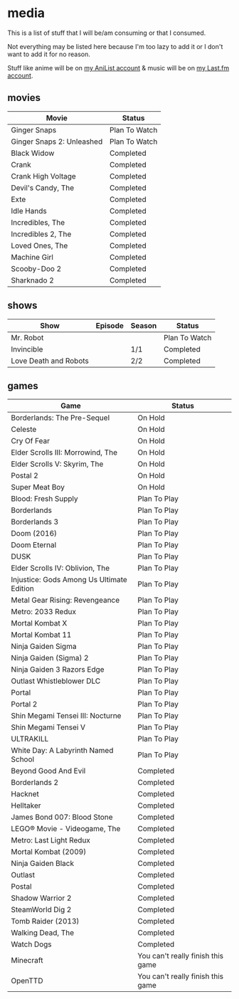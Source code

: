 # media
This is a list of stuff that I will be/am consuming or that I consumed.

Not everything may be listed here because I'm too lazy to add it or I don't want to add it for no reason.

Stuff like anime will be on [my AniList account](https://anilist.co/user/chtc/) & music will be on [my Last.fm account](https://anilist.co/user/chujtas).

## movies
| Movie                     | Status        |
| ------------------------- | ------------- |
| Ginger Snaps              | Plan To Watch |
| Ginger Snaps 2: Unleashed | Plan To Watch |
| Black Widow               | Completed     |
| Crank                     | Completed     |
| Crank High Voltage        | Completed     |
| Devil's Candy, The        | Completed     |
| Exte                      | Completed     |
| Idle Hands                | Completed     |
| Incredibles, The          | Completed     |
| Incredibles 2, The        | Completed     |
| Loved Ones, The           | Completed     |
| Machine Girl              | Completed     |
| Scooby-Doo 2              | Completed     |
| Sharknado 2               | Completed     |

## shows
| Show                  | Episode     | Season | Status        |
| --------------------- | ----------- | ------ | ------------- |
| Mr. Robot             |             |        | Plan To Watch |
| Invincible            |             | 1/1    | Completed     |
| Love Death and Robots |             | 2/2    | Completed     |

## games
| Game                                      | Status                            |
| ----------------------------------------- | --------------------------------- |
| Borderlands: The Pre-Sequel               | On Hold                           |
| Celeste                                   | On Hold                           |
| Cry Of Fear                               | On Hold                           |
| Elder Scrolls III: Morrowind, The         | On Hold                           |
| Elder Scrolls V: Skyrim, The              | On Hold                           |
| Postal 2                                  | On Hold                           |
| Super Meat Boy                            | On Hold                           |
| Blood: Fresh Supply                       | Plan To Play                      |
| Borderlands                               | Plan To Play                      |
| Borderlands 3                             | Plan To Play                      |
| Doom (2016)                               | Plan To Play                      |
| Doom Eternal                              | Plan To Play                      |
| DUSK                                      | Plan To Play                      |
| Elder Scrolls IV: Oblivion, The           | Plan To Play                      |
| Injustice: Gods Among Us Ultimate Edition | Plan To Play                      |
| Metal Gear Rising: Revengeance            | Plan To Play                      |
| Metro: 2033 Redux                         | Plan To Play                      |
| Mortal Kombat X                           | Plan To Play                      |
| Mortal Kombat 11                          | Plan To Play                      |
| Ninja Gaiden Sigma                        | Plan To Play                      |
| Ninja Gaiden (Sigma) 2                    | Plan To Play                      |
| Ninja Gaiden 3 Razors Edge                | Plan To Play                      |
| Outlast Whistleblower DLC                 | Plan To Play                      |
| Portal                                    | Plan To Play                      |
| Portal 2                                  | Plan To Play                      |
| Shin Megami Tensei III: Nocturne          | Plan To Play                      |
| Shin Megami Tensei V                      | Plan To Play                      |
| ULTRAKILL                                 | Plan To Play                      |
| White Day: A Labyrinth Named School       | Plan To Play                      |
| Beyond Good And Evil                      | Completed                         |
| Borderlands 2                             | Completed                         |
| Hacknet                                   | Completed                         |
| Helltaker                                 | Completed                         |
| James Bond 007: Blood Stone               | Completed                         |
| LEGO® Movie - Videogame, The              | Completed                         |
| Metro: Last Light Redux                   | Completed                         |
| Mortal Kombat (2009)                      | Completed                         |
| Ninja Gaiden Black                        | Completed                         |
| Outlast                                   | Completed                         |
| Postal                                    | Completed                         |
| Shadow Warrior 2                          | Completed                         |
| SteamWorld Dig 2                          | Completed                         |
| Tomb Raider (2013)                        | Completed                         |
| Walking Dead, The                         | Completed                         |
| Watch Dogs                                | Completed                         |
| Minecraft                                 | You can't really finish this game |
| OpenTTD                                   | You can't really finish this game |

</main>
